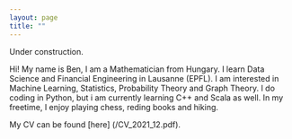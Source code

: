 ```yaml
---
layout: page
title: ""
---
```


Under construction.


Hi!
My name is Ben, I am a Mathematician from Hungary. I learn Data Science and Financial Engineering in Lausanne (EPFL). I am interested in Machine Learning, Statistics, Probability Theory and Graph Theory. I do coding in Python, but i am currently learning C++ and Scala as well. In my freetime, I enjoy playing chess, reding books and hiking.

My CV can be found [here] (/CV_2021_12.pdf).
